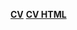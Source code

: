 [**CV**](https://prokopevdm.github.io/rsschool-cv/cv "CV")
[**CV HTML**](https://prokopevdm.github.io/rsschool-cv/ "CV HTML")